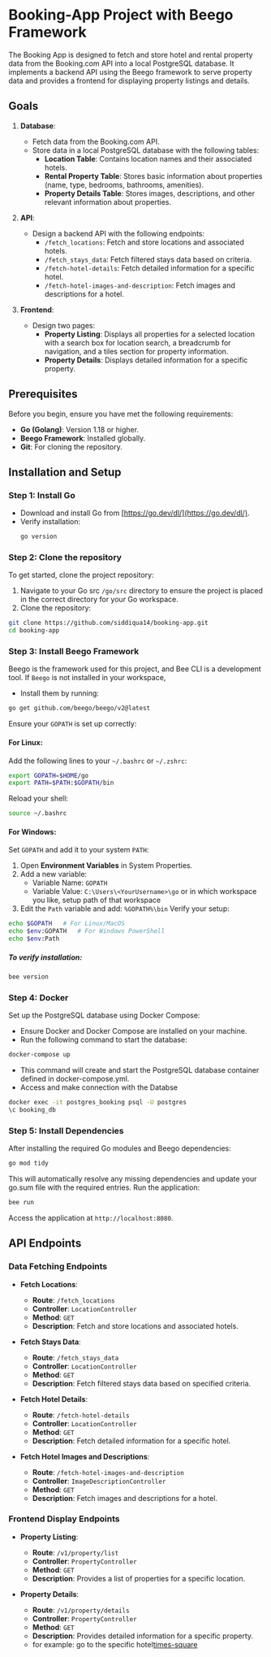 
# Booking-App Project with Beego Framework


The Booking App is designed to fetch and store hotel and rental property data from the Booking.com API into a local PostgreSQL database. It implements a backend API using the Beego framework to serve property data and provides a frontend for displaying property listings and details.

## Goals

1. **Database**: 
   - Fetch data from the Booking.com API.
   - Store data in a local PostgreSQL database with the following tables:
     - **Location Table**: Contains location names and their associated hotels.
     - **Rental Property Table**: Stores basic information about properties (name, type, bedrooms, bathrooms, amenities).
     - **Property Details Table**: Stores images, descriptions, and other relevant information about properties.

2. **API**:
   - Design a backend API with the following endpoints:
     - `/fetch_locations`: Fetch and store locations and associated hotels.
     - `/fetch_stays_data`: Fetch filtered stays data based on criteria.
     - `/fetch-hotel-details`: Fetch detailed information for a specific hotel.
     - `/fetch-hotel-images-and-description`: Fetch images and descriptions for a hotel.

3. **Frontend**:
   - Design two pages:
     - **Property Listing**: Displays all properties for a selected location with a search box for location search, a breadcrumb for navigation, and a tiles section for property information.
     - **Property Details**: Displays detailed information for a specific property.

## Prerequisites
Before you begin, ensure you have met the following requirements:

- **Go (Golang)**: Version 1.18 or higher.
- **Beego Framework**: Installed globally.
- **Git**: For cloning the repository.

## Installation and Setup

### Step 1: Install Go
   - Download and install Go from [https://go.dev/dl/](https://go.dev/dl/).
   - Verify installation:
     ```bash
     go version
     ```
### Step 2: Clone the repository
To get started, clone the project repository:
1. Navigate to your Go src `/go/src` directory to ensure the project is placed in the correct directory for your Go workspace.
2. Clone the repository:
```bash
git clone https://github.com/siddiqua14/booking-app.git
cd booking-app
```


### Step 3: Install Beego Framework
Beego is the framework used for this project, and Bee CLI is a development tool. If `Beego` is not installed in your workspace,
- Install them by running:
```bash
go get github.com/beego/beego/v2@latest
```
Ensure your `GOPATH` is set up correctly:
#### For Linux:
Add the following lines to your `~/.bashrc` or `~/.zshrc`:
```bash
export GOPATH=$HOME/go
export PATH=$PATH:$GOPATH/bin
```
Reload your shell:
```bash
source ~/.bashrc
```
#### For Windows:
Set `GOPATH` and add it to your system `PATH`:
1. Open **Environment Variables** in System Properties.
2. Add a new variable:
   - Variable Name: `GOPATH`
   - Variable Value: `C:\Users\<YourUsername>\go` or in which workspace you like, setup path of that workspace
3. Edit the `Path` variable and add: `%GOPATH%\bin`
Verify your setup:
```bash
echo $GOPATH   # For Linux/MacOS
echo $env:GOPATH   # For Windows PowerShell
echo $env:Path 
```
##### To verify installation:
```bash
bee version
```


### Step 4: Docker
Set up the PostgreSQL database using Docker Compose:
- Ensure Docker and Docker Compose are installed on your machine.
- Run the following command to start the database:
```bash
docker-compose up 
```
- This command will create and start the PostgreSQL database container defined in docker-compose.yml.
- Access and make connection with the Databse 
```bash
docker exec -it postgres_booking psql -U postgres
\c booking_db
```
### Step 5: Install Dependencies

After installing the required Go modules and Beego dependencies:

```bash
go mod tidy
```
This will automatically resolve any missing dependencies and update your go.sum file with the required entries.
Run the application:
```bash
bee run 
```
Access the application at `http://localhost:8080`.
## API Endpoints

### Data Fetching Endpoints

- **Fetch Locations**: 
  - **Route**: `/fetch_locations`
  - **Controller**: `LocationController`
  - **Method**: `GET`
  - **Description**: Fetch and store locations and associated hotels.

- **Fetch Stays Data**:
  - **Route**: `/fetch_stays_data`
  - **Controller**: `LocationController`
  - **Method**: `GET`
  - **Description**: Fetch filtered stays data based on specified criteria.

- **Fetch Hotel Details**:
  - **Route**: `/fetch-hotel-details`
  - **Controller**: `LocationController`
  - **Method**: `GET`
  - **Description**: Fetch detailed information for a specific hotel.

- **Fetch Hotel Images and Descriptions**:
  - **Route**: `/fetch-hotel-images-and-description`
  - **Controller**: `ImageDescriptionController`
  - **Method**: `GET`
  - **Description**: Fetch images and descriptions for a hotel.

### Frontend Display Endpoints

- **Property Listing**:
  - **Route**: `/v1/property/list`
  - **Controller**: `PropertyController`
  - **Method**: `GET`
  - **Description**: Provides a list of properties for a specific location.

- **Property Details**:
  - **Route**: `/v1/property/details`
  - **Controller**: `PropertyController`
  - **Method**: `GET`
  - **Description**: Provides detailed information for a specific property.
  - for example: go to the specific hotel[times-square](http://localhost:8080/v1/property/details?id=us/element-times-square) 